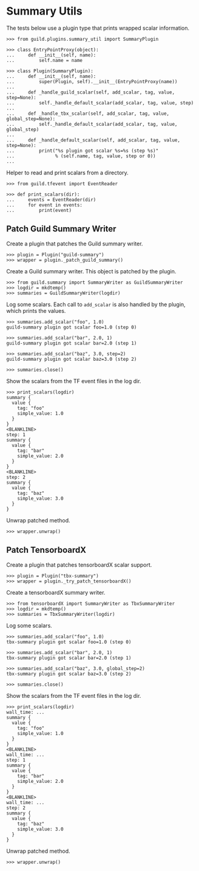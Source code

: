# Summary Utils

The tests below use a plugin type that prints wrapped scalar
information.

    >>> from guild.plugins.summary_util import SummaryPlugin

    >>> class EntryPointProxy(object):
    ...     def __init__(self, name):
    ...         self.name = name

    >>> class Plugin(SummaryPlugin):
    ...     def __init__(self, name):
    ...         super(Plugin, self).__init__(EntryPointProxy(name))
    ...
    ...     def _handle_guild_scalar(self, add_scalar, tag, value, step=None):
    ...         self._handle_default_scalar(add_scalar, tag, value, step)
    ...
    ...     def _handle_tbx_scalar(self, add_scalar, tag, value, global_step=None):
    ...         self._handle_default_scalar(add_scalar, tag, value, global_step)
    ...
    ...     def _handle_default_scalar(self, add_scalar, tag, value, step=None):
    ...         print("%s plugin got scalar %s=%s (step %s)"
    ...               % (self.name, tag, value, step or 0))
    ...

Helper to read and print scalars from a directory.

    >>> from guild.tfevent import EventReader

    >>> def print_scalars(dir):
    ...     events = EventReader(dir)
    ...     for event in events:
    ...         print(event)

## Patch Guild Summary Writer

Create a plugin that patches the Guild summary writer.

    >>> plugin = Plugin("guild-summary")
    >>> wrapper = plugin._patch_guild_summary()

Create a Guild summary writer. This object is patched by the plugin.

    >>> from guild.summary import SummaryWriter as GuildSummaryWriter
    >>> logdir = mkdtemp()
    >>> summaries = GuildSummaryWriter(logdir)

Log some scalars. Each call to `add_scalar` is also handled by the
plugin, which prints the values.

    >>> summaries.add_scalar("foo", 1.0)
    guild-summary plugin got scalar foo=1.0 (step 0)

    >>> summaries.add_scalar("bar", 2.0, 1)
    guild-summary plugin got scalar bar=2.0 (step 1)

    >>> summaries.add_scalar("baz", 3.0, step=2)
    guild-summary plugin got scalar baz=3.0 (step 2)

    >>> summaries.close()

Show the scalars from the TF event files in the log dir.

    >>> print_scalars(logdir)
    summary {
      value {
        tag: "foo"
        simple_value: 1.0
      }
    }
    <BLANKLINE>
    step: 1
    summary {
      value {
        tag: "bar"
        simple_value: 2.0
      }
    }
    <BLANKLINE>
    step: 2
    summary {
      value {
        tag: "baz"
        simple_value: 3.0
      }
    }

Unwrap patched method.

    >>> wrapper.unwrap()

## Patch TensorboardX

Create a plugin that patches tensorboardX scalar support.

    >>> plugin = Plugin("tbx-summary")
    >>> wrapper = plugin._try_patch_tensorboardX()

Create a tensorboardX summary writer.

    >>> from tensorboardX import SummaryWriter as TbxSummaryWriter
    >>> logdir = mkdtemp()
    >>> summaries = TbxSummaryWriter(logdir)

Log some scalars.

    >>> summaries.add_scalar("foo", 1.0)
    tbx-summary plugin got scalar foo=1.0 (step 0)

    >>> summaries.add_scalar("bar", 2.0, 1)
    tbx-summary plugin got scalar bar=2.0 (step 1)

    >>> summaries.add_scalar("baz", 3.0, global_step=2)
    tbx-summary plugin got scalar baz=3.0 (step 2)

    >>> summaries.close()

Show the scalars from the TF event files in the log dir.

    >>> print_scalars(logdir)
    wall_time: ...
    summary {
      value {
        tag: "foo"
        simple_value: 1.0
      }
    }
    <BLANKLINE>
    wall_time: ...
    step: 1
    summary {
      value {
        tag: "bar"
        simple_value: 2.0
      }
    }
    <BLANKLINE>
    wall_time: ...
    step: 2
    summary {
      value {
        tag: "baz"
        simple_value: 3.0
      }
    }

Unwrap patched method.

    >>> wrapper.unwrap()
